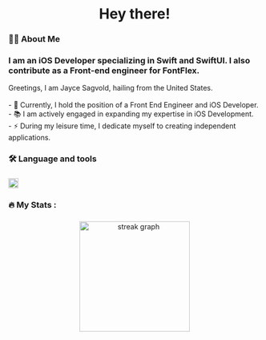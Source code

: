 ###

<h1 align="center">Hey there!</h1>

###

<h3 align="left">👩‍💻  About Me</h3>

### I am an iOS Developer specializing in Swift and SwiftUI. I also contribute as a Front-end engineer for FontFlex.

<p align="left">Greetings, I am Jayce Sagvold, hailing from the United States.<br><br>- 🔭 Currently, I hold the position of a Front End Engineer and iOS Developer.<br>- 📚 I am actively engaged in expanding my expertise in iOS Development.<br>- ⚡ During my leisure time, I dedicate myself to creating independent applications.</p>

###

<h3 align="left">🛠 Language and tools</h3>

###

<div align="left">
  
[<img src="[https://streak-stats.demolab.com?user=jasjs1&locale=en&mode=daily&theme=dark&hide_border=false&border_radius=5&order=3](https://github.com/jasjs1/jasjs1/blob/main/Assets/CSS3_logo.svg.png)" height="20" alt="streak graph" />](https://github.com/jasjs1/jasjs1/blob/main/Assets/CSS3_logo.svg.png)
</div>

###

<h3 align="left">🔥   My Stats :</h3>

###

<div align="center">
  <img src="https://streak-stats.demolab.com?user=jasjs1&locale=en&mode=daily&theme=dark&hide_border=false&border_radius=5&order=3" height="220" alt="streak graph"  />
</div>

###
